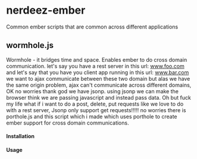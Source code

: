 nerdeez-ember
=============

Common ember scripts that are common across different applications

## wormhole.js

Wormhole - it bridges time and space. 
Enables ember to do cross domain communication. 
let's say you have a rest server in this url: www.foo.com
and let's say that you have you client app running in this url: www.bar.com
we want to ajax communicate between these two domain but alas we have the same origin problem,
ajax can't communicate across different domains, OK no worries thank god we have jsonp.
using jsonp we can make the browser think we are passing javascript and instead pass data.
Oh but fuck my life what if i want to do a post, delete, put requests like we love to do with a rest server,
Jsonp only support get requests!!!!!
no worries there is porthole.js and this script which i made which uses porthole to create ember support for cross domain communications. 

#### Installation

<script src="{{PATH TO vendor}}/jquery.js"></script>
<script src="{{PATH TO nerdeez-ember}}/porthole.js"></script>
<script src="{{PATH TO nerdeez-ember}}/wormhole.js"></script>

#### Usage


